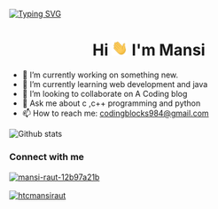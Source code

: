 [![Typing SVG](https://readme-typing-svg.herokuapp.com?lines=Welcome+to+my+GitHub+account)](https://git.io/typing-svg) 

<h1 align="center">Hi <img src="https://github.com/ankitwarbhe/ankitwarbhe/blob/master/Hi.gif" width="29px"> I'm Mansi </h1>

<!--
**htcmansi/htcmansi** is a ✨ _special_ ✨ repository because its `README.md` (this file) appears on your GitHub profile.
-->

- 🔭 I’m currently working on something new.
- 🌱 I’m currently learning web development and java
- 👯 I’m looking to collaborate on A Coding blog
- 💬 Ask me about c ,c++ programming and python
- 📫 How to reach me: codingblocks984@gmail.com

![Github stats](https://github-readme-stats.vercel.app/api?username=htcmansi)



<h3 align="left">Connect with me</h3>
<p align="left">
<a href="https://www.linkedin.com/in/mansi-raut-12b97a21b/" target="blank"><img align="center" src="https://raw.githubusercontent.com/rahuldkjain/github-profile-readme-generator/master/src/images/icons/Social/linked-in-alt.svg" alt="mansi-raut-12b97a21b" height="30" width="40" /></a>


<a href="https://www.hackerrank.com/htcmansiraut" target="blank"><img align="center" src="https://raw.githubusercontent.com/rahuldkjain/github-profile-readme-generator/master/src/images/icons/Social/hackerrank.svg" alt="htcmansiraut" height="30" width="40" /></a>



